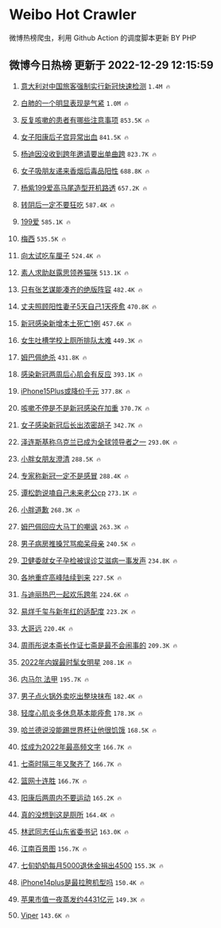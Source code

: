 # Weibo Hot Crawler 



微博热榜爬虫，利用 Github Action 的调度脚本更新 BY PHP 


## 微博今日热榜 更新于 2022-12-29 12:15:59 
1. [意大利对中国旅客强制实行新冠快速检测](https://s.weibo.com/weibo?q=%23%E6%84%8F%E5%A4%A7%E5%88%A9%E5%AF%B9%E4%B8%AD%E5%9B%BD%E6%97%85%E5%AE%A2%E5%BC%BA%E5%88%B6%E5%AE%9E%E8%A1%8C%E6%96%B0%E5%86%A0%E5%BF%AB%E9%80%9F%E6%A3%80%E6%B5%8B%23&t=31&band_rank=1&Refer=top) `1.4M 🔥` 

1. [白肺的一个明显表现是气紧](https://s.weibo.com/weibo?q=%23%E7%99%BD%E8%82%BA%E7%9A%84%E4%B8%80%E4%B8%AA%E6%98%8E%E6%98%BE%E8%A1%A8%E7%8E%B0%E6%98%AF%E6%B0%94%E7%B4%A7%23&t=31&band_rank=2&Refer=top) `1.0M 🔥` 

1. [反复咳嗽的患者有哪些注意事项](https://s.weibo.com/weibo?q=%23%E5%8F%8D%E5%A4%8D%E5%92%B3%E5%97%BD%E7%9A%84%E6%82%A3%E8%80%85%E6%9C%89%E5%93%AA%E4%BA%9B%E6%B3%A8%E6%84%8F%E4%BA%8B%E9%A1%B9%23&t=31&band_rank=3&Refer=top) `853.5K 🔥` 

1. [女子阳康后子宫异常出血](https://s.weibo.com/weibo?q=%23%E5%A5%B3%E5%AD%90%E9%98%B3%E5%BA%B7%E5%90%8E%E5%AD%90%E5%AE%AB%E5%BC%82%E5%B8%B8%E5%87%BA%E8%A1%80%23&t=31&band_rank=4&Refer=top) `841.5K 🔥` 

1. [杨迪因没收到跨年邀请要出单曲跨](https://s.weibo.com/weibo?q=%23%E6%9D%A8%E8%BF%AA%E5%9B%A0%E6%B2%A1%E6%94%B6%E5%88%B0%E8%B7%A8%E5%B9%B4%E9%82%80%E8%AF%B7%E8%A6%81%E5%87%BA%E5%8D%95%E6%9B%B2%E8%B7%A8%23&t=31&band_rank=5&Refer=top) `823.7K 🔥` 

1. [女子吸朋友递来香烟后毒品阳性](https://s.weibo.com/weibo?q=%23%E5%A5%B3%E5%AD%90%E5%90%B8%E6%9C%8B%E5%8F%8B%E9%80%92%E6%9D%A5%E9%A6%99%E7%83%9F%E5%90%8E%E6%AF%92%E5%93%81%E9%98%B3%E6%80%A7%23&t=31&band_rank=6&Refer=top) `688.8K 🔥` 

1. [杨紫199爱高马尾造型开机路透](https://s.weibo.com/weibo?q=%23%E6%9D%A8%E7%B4%AB199%E7%88%B1%E9%AB%98%E9%A9%AC%E5%B0%BE%E9%80%A0%E5%9E%8B%E5%BC%80%E6%9C%BA%E8%B7%AF%E9%80%8F%23&t=31&band_rank=7&Refer=top) `657.2K 🔥` 

1. [转阴后一定不要狂吃](https://s.weibo.com/weibo?q=%23%E8%BD%AC%E9%98%B4%E5%90%8E%E4%B8%80%E5%AE%9A%E4%B8%8D%E8%A6%81%E7%8B%82%E5%90%83%23&t=31&band_rank=8&Refer=top) `587.4K 🔥` 

1. [199爱](https://s.weibo.com/weibo?q=199%E7%88%B1&t=31&band_rank=9&Refer=top) `585.1K 🔥` 

1. [梅西](https://s.weibo.com/weibo?q=%E6%A2%85%E8%A5%BF&t=31&band_rank=10&Refer=top) `535.5K 🔥` 

1. [向太试吃车厘子](https://s.weibo.com/weibo?q=%23%E5%90%91%E5%A4%AA%E8%AF%95%E5%90%83%E8%BD%A6%E5%8E%98%E5%AD%90%23&t=31&band_rank=11&Refer=top) `524.4K 🔥` 

1. [素人求助赵露思领养猫咪](https://s.weibo.com/weibo?q=%23%E7%B4%A0%E4%BA%BA%E6%B1%82%E5%8A%A9%E8%B5%B5%E9%9C%B2%E6%80%9D%E9%A2%86%E5%85%BB%E7%8C%AB%E5%92%AA%23&t=31&band_rank=12&Refer=top) `513.1K 🔥` 

1. [只有张艺谋能凑齐的绝版阵容](https://s.weibo.com/weibo?q=%23%E5%8F%AA%E6%9C%89%E5%BC%A0%E8%89%BA%E8%B0%8B%E8%83%BD%E5%87%91%E9%BD%90%E7%9A%84%E7%BB%9D%E7%89%88%E9%98%B5%E5%AE%B9%23&t=31&band_rank=13&Refer=top) `482.4K 🔥` 

1. [丈夫照顾阳性妻子5天自己1天痊愈](https://s.weibo.com/weibo?q=%23%E4%B8%88%E5%A4%AB%E7%85%A7%E9%A1%BE%E9%98%B3%E6%80%A7%E5%A6%BB%E5%AD%905%E5%A4%A9%E8%87%AA%E5%B7%B11%E5%A4%A9%E7%97%8A%E6%84%88%23&t=31&band_rank=14&Refer=top) `470.8K 🔥` 

1. [新冠感染新增本土死亡1例](https://s.weibo.com/weibo?q=%23%E6%96%B0%E5%86%A0%E6%84%9F%E6%9F%93%E6%96%B0%E5%A2%9E%E6%9C%AC%E5%9C%9F%E6%AD%BB%E4%BA%A11%E4%BE%8B%23&t=31&band_rank=15&Refer=top) `457.6K 🔥` 

1. [女生吐槽学校上厕所排队太难](https://s.weibo.com/weibo?q=%23%E5%A5%B3%E7%94%9F%E5%90%90%E6%A7%BD%E5%AD%A6%E6%A0%A1%E4%B8%8A%E5%8E%95%E6%89%80%E6%8E%92%E9%98%9F%E5%A4%AA%E9%9A%BE%23&t=31&band_rank=16&Refer=top) `449.3K 🔥` 

1. [姆巴佩绝杀](https://s.weibo.com/weibo?q=%23%E5%A7%86%E5%B7%B4%E4%BD%A9%E7%BB%9D%E6%9D%80%23&t=31&band_rank=17&Refer=top) `431.8K 🔥` 

1. [感染新冠两周后心肌会有反应](https://s.weibo.com/weibo?q=%23%E6%84%9F%E6%9F%93%E6%96%B0%E5%86%A0%E4%B8%A4%E5%91%A8%E5%90%8E%E5%BF%83%E8%82%8C%E4%BC%9A%E6%9C%89%E5%8F%8D%E5%BA%94%23&t=31&band_rank=18&Refer=top) `393.1K 🔥` 

1. [iPhone15Plus或降价千元](https://s.weibo.com/weibo?q=%23iPhone15Plus%E6%88%96%E9%99%8D%E4%BB%B7%E5%8D%83%E5%85%83%23&t=31&band_rank=19&Refer=top) `377.8K 🔥` 

1. [咳嗽不停是不是新冠感染在加重](https://s.weibo.com/weibo?q=%23%E5%92%B3%E5%97%BD%E4%B8%8D%E5%81%9C%E6%98%AF%E4%B8%8D%E6%98%AF%E6%96%B0%E5%86%A0%E6%84%9F%E6%9F%93%E5%9C%A8%E5%8A%A0%E9%87%8D%23&t=31&band_rank=20&Refer=top) `370.7K 🔥` 

1. [女子感染新冠后长出浓密胡子](https://s.weibo.com/weibo?q=%23%E5%A5%B3%E5%AD%90%E6%84%9F%E6%9F%93%E6%96%B0%E5%86%A0%E5%90%8E%E9%95%BF%E5%87%BA%E6%B5%93%E5%AF%86%E8%83%A1%E5%AD%90%23&t=31&band_rank=21&Refer=top) `342.7K 🔥` 

1. [泽连斯基称乌克兰已成为全球领导者之一](https://s.weibo.com/weibo?q=%23%E6%B3%BD%E8%BF%9E%E6%96%AF%E5%9F%BA%E7%A7%B0%E4%B9%8C%E5%85%8B%E5%85%B0%E5%B7%B2%E6%88%90%E4%B8%BA%E5%85%A8%E7%90%83%E9%A2%86%E5%AF%BC%E8%80%85%E4%B9%8B%E4%B8%80%23&t=31&band_rank=22&Refer=top) `293.0K 🔥` 

1. [小胖女朋友澄清](https://s.weibo.com/weibo?q=%23%E5%B0%8F%E8%83%96%E5%A5%B3%E6%9C%8B%E5%8F%8B%E6%BE%84%E6%B8%85%23&t=31&band_rank=23&Refer=top) `288.5K 🔥` 

1. [专家称新冠一定不是感冒](https://s.weibo.com/weibo?q=%23%E4%B8%93%E5%AE%B6%E7%A7%B0%E6%96%B0%E5%86%A0%E4%B8%80%E5%AE%9A%E4%B8%8D%E6%98%AF%E6%84%9F%E5%86%92%23&t=31&band_rank=24&Refer=top) `288.4K 🔥` 

1. [谭松韵说嗑自己未来老公cp](https://s.weibo.com/weibo?q=%23%E8%B0%AD%E6%9D%BE%E9%9F%B5%E8%AF%B4%E5%97%91%E8%87%AA%E5%B7%B1%E6%9C%AA%E6%9D%A5%E8%80%81%E5%85%ACcp%23&t=31&band_rank=25&Refer=top) `273.1K 🔥` 

1. [小胖道歉](https://s.weibo.com/weibo?q=%23%E5%B0%8F%E8%83%96%E9%81%93%E6%AD%89%23&t=31&band_rank=26&Refer=top) `268.3K 🔥` 

1. [姆巴佩回应大马丁的嘲讽](https://s.weibo.com/weibo?q=%23%E5%A7%86%E5%B7%B4%E4%BD%A9%E5%9B%9E%E5%BA%94%E5%A4%A7%E9%A9%AC%E4%B8%81%E7%9A%84%E5%98%B2%E8%AE%BD%23&t=31&band_rank=27&Refer=top) `263.3K 🔥` 

1. [男子病房推搡咒骂痴呆母亲](https://s.weibo.com/weibo?q=%23%E7%94%B7%E5%AD%90%E7%97%85%E6%88%BF%E6%8E%A8%E6%90%A1%E5%92%92%E9%AA%82%E7%97%B4%E5%91%86%E6%AF%8D%E4%BA%B2%23&t=31&band_rank=28&Refer=top) `240.5K 🔥` 

1. [卫健委就女子孕检被误诊艾滋病一事发声](https://s.weibo.com/weibo?q=%23%E5%8D%AB%E5%81%A5%E5%A7%94%E5%B0%B1%E5%A5%B3%E5%AD%90%E5%AD%95%E6%A3%80%E8%A2%AB%E8%AF%AF%E8%AF%8A%E8%89%BE%E6%BB%8B%E7%97%85%E4%B8%80%E4%BA%8B%E5%8F%91%E5%A3%B0%23&t=31&band_rank=29&Refer=top) `234.8K 🔥` 

1. [各地重症高峰陆续到来](https://s.weibo.com/weibo?q=%23%E5%90%84%E5%9C%B0%E9%87%8D%E7%97%87%E9%AB%98%E5%B3%B0%E9%99%86%E7%BB%AD%E5%88%B0%E6%9D%A5%23&t=31&band_rank=30&Refer=top) `227.5K 🔥` 

1. [与迪丽热巴一起欢乐跨年](https://s.weibo.com/weibo?q=%23%E4%B8%8E%E8%BF%AA%E4%B8%BD%E7%83%AD%E5%B7%B4%E4%B8%80%E8%B5%B7%E6%AC%A2%E4%B9%90%E8%B7%A8%E5%B9%B4%23&t=31&band_rank=31&Refer=top) `224.6K 🔥` 

1. [易烊千玺与新年红的适配度](https://s.weibo.com/weibo?q=%23%E6%98%93%E7%83%8A%E5%8D%83%E7%8E%BA%E4%B8%8E%E6%96%B0%E5%B9%B4%E7%BA%A2%E7%9A%84%E9%80%82%E9%85%8D%E5%BA%A6%23&t=31&band_rank=32&Refer=top) `223.2K 🔥` 

1. [大哥远](https://s.weibo.com/weibo?q=%E5%A4%A7%E5%93%A5%E8%BF%9C&t=31&band_rank=33&Refer=top) `220.4K 🔥` 

1. [周雨彤说本斋长作证七斋是最不会闹事的](https://s.weibo.com/weibo?q=%23%E5%91%A8%E9%9B%A8%E5%BD%A4%E8%AF%B4%E6%9C%AC%E6%96%8B%E9%95%BF%E4%BD%9C%E8%AF%81%E4%B8%83%E6%96%8B%E6%98%AF%E6%9C%80%E4%B8%8D%E4%BC%9A%E9%97%B9%E4%BA%8B%E7%9A%84%23&t=31&band_rank=34&Refer=top) `209.3K 🔥` 

1. [2022年内娱最时髦女明星](https://s.weibo.com/weibo?q=2022%E5%B9%B4%E5%86%85%E5%A8%B1%E6%9C%80%E6%97%B6%E9%AB%A6%E5%A5%B3%E6%98%8E%E6%98%9F&t=31&band_rank=35&Refer=top) `208.1K 🔥` 

1. [内马尔 法甲](https://s.weibo.com/weibo?q=%E5%86%85%E9%A9%AC%E5%B0%94%20%E6%B3%95%E7%94%B2&t=31&band_rank=36&Refer=top) `195.7K 🔥` 

1. [男子点火锅外卖吃出整块抹布](https://s.weibo.com/weibo?q=%23%E7%94%B7%E5%AD%90%E7%82%B9%E7%81%AB%E9%94%85%E5%A4%96%E5%8D%96%E5%90%83%E5%87%BA%E6%95%B4%E5%9D%97%E6%8A%B9%E5%B8%83%23&t=31&band_rank=37&Refer=top) `182.4K 🔥` 

1. [轻度心肌炎多休息基本能痊愈](https://s.weibo.com/weibo?q=%23%E8%BD%BB%E5%BA%A6%E5%BF%83%E8%82%8C%E7%82%8E%E5%A4%9A%E4%BC%91%E6%81%AF%E5%9F%BA%E6%9C%AC%E8%83%BD%E7%97%8A%E6%84%88%23&t=31&band_rank=38&Refer=top) `178.3K 🔥` 

1. [哈兰德说没能踢世界杯让他很饥饿](https://s.weibo.com/weibo?q=%23%E5%93%88%E5%85%B0%E5%BE%B7%E8%AF%B4%E6%B2%A1%E8%83%BD%E8%B8%A2%E4%B8%96%E7%95%8C%E6%9D%AF%E8%AE%A9%E4%BB%96%E5%BE%88%E9%A5%A5%E9%A5%BF%23&t=31&band_rank=39&Refer=top) `168.5K 🔥` 

1. [炫成为2022年最高频文字](https://s.weibo.com/weibo?q=%23%E7%82%AB%E6%88%90%E4%B8%BA2022%E5%B9%B4%E6%9C%80%E9%AB%98%E9%A2%91%E6%96%87%E5%AD%97%23&t=31&band_rank=40&Refer=top) `166.7K 🔥` 

1. [七斋时隔三年又聚齐了](https://s.weibo.com/weibo?q=%23%E4%B8%83%E6%96%8B%E6%97%B6%E9%9A%94%E4%B8%89%E5%B9%B4%E5%8F%88%E8%81%9A%E9%BD%90%E4%BA%86%23&t=31&band_rank=41&Refer=top) `166.7K 🔥` 

1. [篮网十连胜](https://s.weibo.com/weibo?q=%23%E7%AF%AE%E7%BD%91%E5%8D%81%E8%BF%9E%E8%83%9C%23&t=31&band_rank=42&Refer=top) `166.7K 🔥` 

1. [阳康后两周内不要运动](https://s.weibo.com/weibo?q=%23%E9%98%B3%E5%BA%B7%E5%90%8E%E4%B8%A4%E5%91%A8%E5%86%85%E4%B8%8D%E8%A6%81%E8%BF%90%E5%8A%A8%23&t=31&band_rank=43&Refer=top) `165.2K 🔥` 

1. [真的没想到这是厕所](https://s.weibo.com/weibo?q=%23%E7%9C%9F%E7%9A%84%E6%B2%A1%E6%83%B3%E5%88%B0%E8%BF%99%E6%98%AF%E5%8E%95%E6%89%80%23&t=31&band_rank=44&Refer=top) `164.4K 🔥` 

1. [林武同志任山东省委书记](https://s.weibo.com/weibo?q=%23%E6%9E%97%E6%AD%A6%E5%90%8C%E5%BF%97%E4%BB%BB%E5%B1%B1%E4%B8%9C%E7%9C%81%E5%A7%94%E4%B9%A6%E8%AE%B0%23&t=31&band_rank=45&Refer=top) `163.0K 🔥` 

1. [江南百景图](https://s.weibo.com/weibo?q=%23%E6%B1%9F%E5%8D%97%E7%99%BE%E6%99%AF%E5%9B%BE%23&t=31&band_rank=46&Refer=top) `156.7K 🔥` 

1. [七旬奶奶每月5000退休金捐出4500](https://s.weibo.com/weibo?q=%23%E4%B8%83%E6%97%AC%E5%A5%B6%E5%A5%B6%E6%AF%8F%E6%9C%885000%E9%80%80%E4%BC%91%E9%87%91%E6%8D%90%E5%87%BA4500%23&t=31&band_rank=47&Refer=top) `155.3K 🔥` 

1. [iPhone14plus是最拉胯机型吗](https://s.weibo.com/weibo?q=%23iPhone14plus%E6%98%AF%E6%9C%80%E6%8B%89%E8%83%AF%E6%9C%BA%E5%9E%8B%E5%90%97%23&t=31&band_rank=48&Refer=top) `150.4K 🔥` 

1. [苹果市值一夜蒸发约4431亿元](https://s.weibo.com/weibo?q=%23%E8%8B%B9%E6%9E%9C%E5%B8%82%E5%80%BC%E4%B8%80%E5%A4%9C%E8%92%B8%E5%8F%91%E7%BA%A64431%E4%BA%BF%E5%85%83%23&t=31&band_rank=49&Refer=top) `149.3K 🔥` 

1. [Viper](https://s.weibo.com/weibo?q=Viper&t=31&band_rank=50&Refer=top) `143.6K 🔥` 

